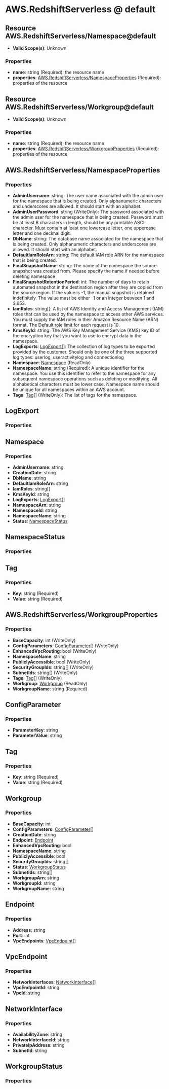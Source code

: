 # AWS.RedshiftServerless @ default

## Resource AWS.RedshiftServerless/Namespace@default
* **Valid Scope(s)**: Unknown
### Properties
* **name**: string (Required): the resource name
* **properties**: [AWS.RedshiftServerless/NamespaceProperties](#awsredshiftserverlessnamespaceproperties) (Required): properties of the resource

## Resource AWS.RedshiftServerless/Workgroup@default
* **Valid Scope(s)**: Unknown
### Properties
* **name**: string (Required): the resource name
* **properties**: [AWS.RedshiftServerless/WorkgroupProperties](#awsredshiftserverlessworkgroupproperties) (Required): properties of the resource

## AWS.RedshiftServerless/NamespaceProperties
### Properties
* **AdminUsername**: string: The user name associated with the admin user for the namespace that is being created. Only alphanumeric characters and underscores are allowed. It should start with an alphabet.
* **AdminUserPassword**: string (WriteOnly): The password associated with the admin user for the namespace that is being created. Password must be at least 8 characters in length, should be any printable ASCII character. Must contain at least one lowercase letter, one uppercase letter and one decimal digit.
* **DbName**: string: The database name associated for the namespace that is being created. Only alphanumeric characters and underscores are allowed. It should start with an alphabet.
* **DefaultIamRoleArn**: string: The default IAM role ARN for the namespace that is being created.
* **FinalSnapshotName**: string: The name of the namespace the source snapshot was created from. Please specify the name if needed before deleting namespace
* **FinalSnapshotRetentionPeriod**: int: The number of days to retain automated snapshot in the destination region after they are copied from the source region. If the value is -1, the manual snapshot is retained indefinitely. The value must be either -1 or an integer between 1 and 3,653.
* **IamRoles**: string[]: A list of AWS Identity and Access Management (IAM) roles that can be used by the namespace to access other AWS services. You must supply the IAM roles in their Amazon Resource Name (ARN) format. The Default role limit for each request is 10.
* **KmsKeyId**: string: The AWS Key Management Service (KMS) key ID of the encryption key that you want to use to encrypt data in the namespace.
* **LogExports**: [LogExport](#logexport)[]: The collection of log types to be exported provided by the customer. Should only be one of the three supported log types: userlog, useractivitylog and connectionlog
* **Namespace**: [Namespace](#namespace) (ReadOnly)
* **NamespaceName**: string (Required): A unique identifier for the namespace. You use this identifier to refer to the namespace for any subsequent namespace operations such as deleting or modifying. All alphabetical characters must be lower case. Namespace name should be unique for all namespaces within an AWS account.
* **Tags**: [Tag](#tag)[] (WriteOnly): The list of tags for the namespace.

## LogExport
### Properties

## Namespace
### Properties
* **AdminUsername**: string
* **CreationDate**: string
* **DbName**: string
* **DefaultIamRoleArn**: string
* **IamRoles**: string[]
* **KmsKeyId**: string
* **LogExports**: [LogExport](#logexport)[]
* **NamespaceArn**: string
* **NamespaceId**: string
* **NamespaceName**: string
* **Status**: [NamespaceStatus](#namespacestatus)

## NamespaceStatus
### Properties

## Tag
### Properties
* **Key**: string (Required)
* **Value**: string (Required)

## AWS.RedshiftServerless/WorkgroupProperties
### Properties
* **BaseCapacity**: int (WriteOnly)
* **ConfigParameters**: [ConfigParameter](#configparameter)[] (WriteOnly)
* **EnhancedVpcRouting**: bool (WriteOnly)
* **NamespaceName**: string
* **PubliclyAccessible**: bool (WriteOnly)
* **SecurityGroupIds**: string[] (WriteOnly)
* **SubnetIds**: string[] (WriteOnly)
* **Tags**: [Tag](#tag)[] (WriteOnly)
* **Workgroup**: [Workgroup](#workgroup) (ReadOnly)
* **WorkgroupName**: string (Required)

## ConfigParameter
### Properties
* **ParameterKey**: string
* **ParameterValue**: string

## Tag
### Properties
* **Key**: string (Required)
* **Value**: string (Required)

## Workgroup
### Properties
* **BaseCapacity**: int
* **ConfigParameters**: [ConfigParameter](#configparameter)[]
* **CreationDate**: string
* **Endpoint**: [Endpoint](#endpoint)
* **EnhancedVpcRouting**: bool
* **NamespaceName**: string
* **PubliclyAccessible**: bool
* **SecurityGroupIds**: string[]
* **Status**: [WorkgroupStatus](#workgroupstatus)
* **SubnetIds**: string[]
* **WorkgroupArn**: string
* **WorkgroupId**: string
* **WorkgroupName**: string

## Endpoint
### Properties
* **Address**: string
* **Port**: int
* **VpcEndpoints**: [VpcEndpoint](#vpcendpoint)[]

## VpcEndpoint
### Properties
* **NetworkInterfaces**: [NetworkInterface](#networkinterface)[]
* **VpcEndpointId**: string
* **VpcId**: string

## NetworkInterface
### Properties
* **AvailabilityZone**: string
* **NetworkInterfaceId**: string
* **PrivateIpAddress**: string
* **SubnetId**: string

## WorkgroupStatus
### Properties

